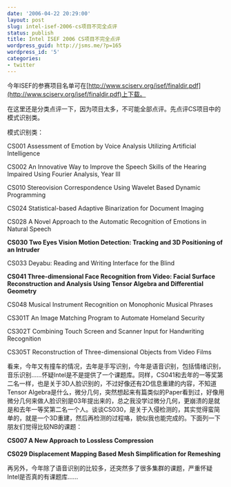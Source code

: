 ```yaml
---
date: '2006-04-22 20:29:00'
layout: post
slug: intel-isef-2006-cs项目不完全点评
status: publish
title: Intel ISEF 2006 CS项目不完全点评
wordpress_guid: http://jsms.me/?p=165
wordpress_id: '5'
categories:
- twitter
---
```


今年ISEF的参赛项目名单可在[http://www.sciserv.org/isef/finaldir.pdf](http://www.sciserv.org/isef/finaldir.pdf)上下载。


在这里还是分类点评一下，因为项目太多，不可能全部点评。先点评CS项目中的模式识别类。


模式识别类：


CS001 Assessment of Emotion by Voice Analysis Utilizing Artificial Intelligence


CS002 An Innovative Way to Improve the Speech Skills of the Hearing Impaired Using Fourier Analysis, Year III


CS010 Stereovision Correspondence Using Wavelet Based Dynamic Programming


CS024 Statistical-based Adaptive Binarization for Document Imaging


CS028 A Novel Approach to the Automatic Recognition of Emotions in Natural Speech


**CS030 Two Eyes Vision Motion Detection: Tracking and 3D Positioning of an Intruder**


CS033 Deyabu: Reading and Writing Interface for the Blind


**CS041 Three-dimensional Face Recognition from Video: Facial Surface Reconstruction and Analysis Using Tensor Algebra and Differential Geometry**


CS048 Musical Instrument Recognition on Monophonic Musical Phrases


CS301T An Image Matching Program to Automate Homeland Security


CS302T Combining Touch Screen and Scanner Input for Handwriting Recognition


CS305T Reconstruction of Three-dimensional Objects from Video Films


看来，今年又有撞车的情况，去年是手写识别，今年是语音识别，包括情绪识别，音乐识别……怀疑Intel是不是提供了一个课题库。同样，CS041和去年的一等奖第二名一样，也是关于3D人脸识别的，不过好像还有2D信息重建的内容，不知道Tensor Algebra是什么，微分几何，突然想起来有篇类似的Paper看到过，好像用微分几何来做人脸识别是03年提出来的，总之我没学过微分几何，更崩溃的是就是和去年一等奖第二名一个人。谈谈CS030，是关于入侵检测的，其实觉得蛮简单的，就是一个3D重建，然后再检测的过程咯，貌似我也能完成的。下面列一下朋友们觉得比较NB的课题：


**CS007 A New Approach to Lossless Compression**


**CS029 Displacement Mapping Based Mesh Simplification for Remeshing**


再另外，今年除了语音识别的比较多，还突然多了很多集群的课题，严重怀疑Intel是否真的有课题库……


 
